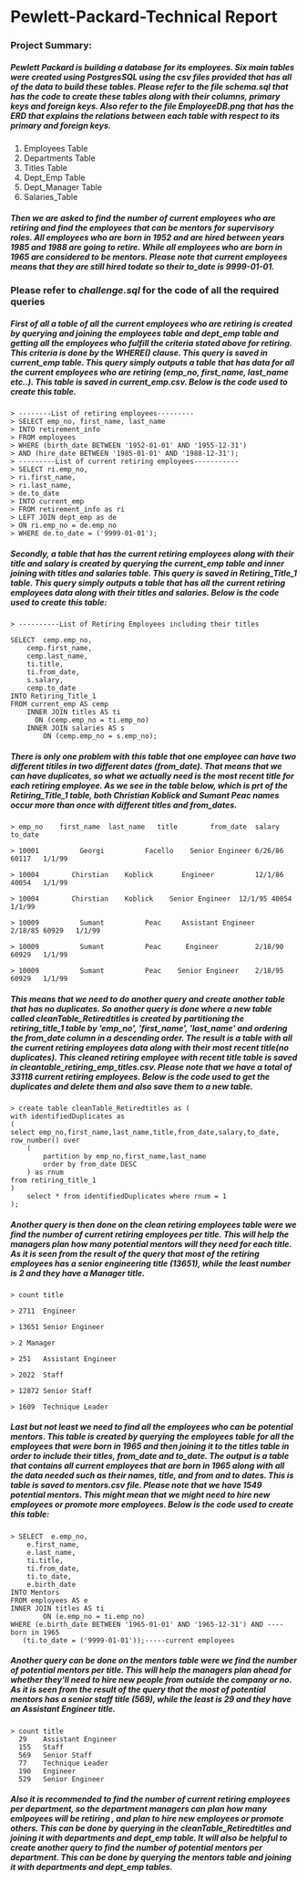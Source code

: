 
# Pewlett-Packard-Technical Report
### Project Summary:
##### Pewlett Packard is building a database for its employees. Six main tables were created using PostgresSQL using the csv files provided that has all of the data to build these tables.  Please refer to the file ***schema.sql*** that has the code to create these tables along with their columns, primary keys and foreign keys.  Also refer to the file ***EmployeeDB.png*** that has the ERD that explains the relations between each table with respect to its primary and foreign keys.
 1. Employees Table
 2. Departments Table
 3. Titles Table
 4. Dept_Emp Table
 5. Dept_Manager Table
 6. Salaries_Table
 
 ##### Then we are asked to find the number of current employees who are retiring and find the employees that can be mentors for supervisory roles. All employees who are born in 1952 and are hired between years 1985 and 1988 are going to retire. While all employees who are born in 1965 are considered to be mentors. Please note that current employees means that they are still hired todate so their to_date is 9999-01-01. 
 
 ### Please refer to ***challenge.sql*** for the code of all the required queries

##### First of all a table of all the current employees who are retiring is created by querying and joining the employees table and dept_emp table  and getting all the employees who fulfill the criteria stated above for retiring. This criteria is done by the WHERE() clause. This query is saved in  ***current_emp*** table.  This query simply outputs a table that has data for all the current employees who are retiring (emp_no, first_name, last_name etc..). This table is saved in ***current_emp.csv***. Below is the code used to create this table.
 
	> --------List of retiring employees--------- 
	> SELECT emp_no, first_name, last_name
	> INTO retirement_info
	> FROM employees
	> WHERE (birth_date BETWEEN '1952-01-01' AND '1955-12-31')
	> AND (hire_date BETWEEN '1985-01-01' AND '1988-12-31');
	> ---------List of current retiring employees-----------
	> SELECT ri.emp_no,
	> ri.first_name,
	> ri.last_name,
	> de.to_date
	> INTO current_emp
	> FROM retirement_info as ri
	> LEFT JOIN dept_emp as de
	> ON ri.emp_no = de.emp_no
	> WHERE de.to_date = ('9999-01-01');
 
 ##### Secondly, a table that has the current retiring employees along with their title and salary is created by querying the current_emp table and inner joining with titles and salaries table. This query is saved in  ***Retiring_Title_1*** table.  This query simply outputs a table that has all the current retiring employees data along with their titles and salaries. Below is the code used to create this table:
 	> ----------List of Retiring Employees including their titles
	
	SELECT  cemp.emp_no,
        cemp.first_name,
        cemp.last_name,
        ti.title,
		ti.from_date,
		s.salary,
		cemp.to_date
	INTO Retiring_Title_1
	FROM current_emp AS cemp
    	INNER JOIN titles AS ti
      	  ON (cemp.emp_no = ti.emp_no)
    	INNER JOIN salaries AS s
        	ON (cemp.emp_no = s.emp_no);

##### There is only one problem with this table that one employee can have two different titiles in two different dates (from_date).  That means that we can have duplicates, so what we actually need is the most recent title for each retiring employee.  As we see in the table below, which is prt of the Retiring_Title_1 table, both Christian Koblick and Sumant Peac names occur more than once with different titles and from_dates.

	> emp_no	first_name	last_name	title	     from_date	salary	to_date

	> 10001	         Georgi	         Facello    Senior Engineer	6/26/86	60117	1/1/99

	> 10004	       Chirstian	Koblick	      Engineer	        12/1/86	40054	1/1/99

	> 10004	       Chirstian	Koblick	   Senior Engineer	12/1/95	40054	1/1/99

	> 10009	         Sumant	         Peac	  Assistant Engineer	2/18/85	60929	1/1/99

	> 10009	         Sumant	         Peac	   Engineer	        2/18/90	60929	1/1/99

	> 10009	         Sumant	         Peac	 Senior Engineer	2/18/95	60929	1/1/99

##### This means that we need to do another query and create another table that has no duplicates.  So another query is done where a new table called ***cleanTable_Retiredtitles*** is created by partitioning the ***retiring_title_1*** table by 'emp_no', 'first_name', 'last_name' and ordering the from_date column in a descending order. The result is a table with all the current retiring employees data along with their most recent title(no duplicates). This cleaned retiring employee with recent title table is saved in ***cleantable_retiring_emp_titles.csv***. Please note that we have a total of 33118 current retiring employees. Below is the code used to get the duplicates and delete them and also save them to a new table. 

	> create table cleanTable_Retiredtitles as (
	with identifiedDuplicates as
	(
	select emp_no,first_name,last_name,title,from_date,salary,to_date, row_number() over
		( 
			partition by emp_no,first_name,last_name
			order by from_date DESC
		) as rnum
	from retiring_title_1
	)
		select * from identifiedDuplicates where rnum = 1
	);

 
##### Another query is then done on the clean retiring employees table were we find the number of current retiring employees per title.  This will help the managers plan how many potential mentors will they need for each title. As it is seen from the result of the query that most of the retiring employees has a senior engineering title (13651), while the least number is 2 and they have a Manager title.

	> count	title
	
	> 2711	Engineer
	
	> 13651	Senior Engineer
	
	> 2	Manager
	
	> 251	Assistant Engineer
	
	> 2022	Staff
	
	> 12872	Senior Staff
	
	> 1609	Technique Leader
 
 ##### Last but not least we need to find all the employees who can be potential mentors.  This table is created by querying the employees table for all the employees that were born in 1965 and then joining it to the titles table in order to include their titles, from_date and to_date. The output is a table that contains all current employees that are born in 1965 along with all the data needed such as their names, title, and from and to dates. This is table is saved to ***mentors.csv*** file. Please note that we have 1549 potential mentors. This might mean that we might need to hire new employees or promote more employees. Below is the code used to create this table:
 
	> SELECT  e.emp_no,
		e.first_name,
        e.last_name,
        ti.title,
		ti.from_date,
		ti.to_date,
		e.birth_date
	INTO Mentors
	FROM employees AS e
   	INNER JOIN titles AS ti
        	ON (e.emp_no = ti.emp_no)
	WHERE (e.birth_date BETWEEN '1965-01-01' AND '1965-12-31') AND ----born in 1965
       (ti.to_date = ('9999-01-01'));-----current employees
       
##### Another query can be done on the mentors table were we find the number of potential mentors per title.  This will help the managers plan ahead for whether they'll need to hire new people from outside the company or no. As it is seen from the result of the query that the most of potential mentors has a senior staff title (569), while the least is 29 and they have an Assistant Engineer title.

	> count	title
	  29	Assistant Engineer
	  155	Staff
	  569	Senior Staff
	  77	Technique Leader
	  190	Engineer
	  529	Senior Engineer

##### Also it is recommended to find the number of current retiring employees per department, so the department managers can plan how many emlpoyees will be retiring , and plan to hire new employees or promote others. This can be done by querying in the cleanTable_Retiredtitles and joining it with departments and dept_emp table.  It will also be helpful to create another query to find the number of potential mentors per department. This can be done by querying the mentors table and joining it with departments and dept_emp tables. 

